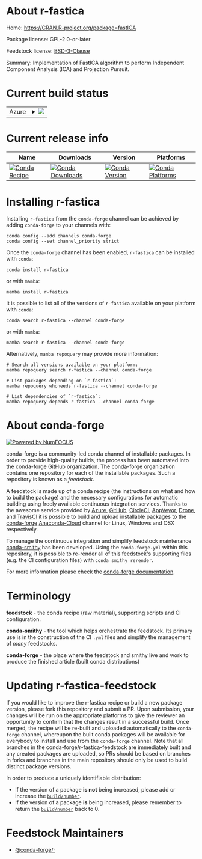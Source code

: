 About r-fastica
===============

Home: https://CRAN.R-project.org/package=fastICA

Package license: GPL-2.0-or-later

Feedstock license: [BSD-3-Clause](https://github.com/conda-forge/r-fastica-feedstock/blob/main/LICENSE.txt)

Summary: Implementation of FastICA algorithm to perform Independent Component Analysis (ICA) and Projection Pursuit.

Current build status
====================


<table>
    
  <tr>
    <td>Azure</td>
    <td>
      <details>
        <summary>
          <a href="https://dev.azure.com/conda-forge/feedstock-builds/_build/latest?definitionId=1127&branchName=main">
            <img src="https://dev.azure.com/conda-forge/feedstock-builds/_apis/build/status/r-fastica-feedstock?branchName=main">
          </a>
        </summary>
        <table>
          <thead><tr><th>Variant</th><th>Status</th></tr></thead>
          <tbody><tr>
              <td>linux_64_r_base4.1</td>
              <td>
                <a href="https://dev.azure.com/conda-forge/feedstock-builds/_build/latest?definitionId=1127&branchName=main">
                  <img src="https://dev.azure.com/conda-forge/feedstock-builds/_apis/build/status/r-fastica-feedstock?branchName=main&jobName=linux&configuration=linux_64_r_base4.1" alt="variant">
                </a>
              </td>
            </tr><tr>
              <td>linux_64_r_base4.2</td>
              <td>
                <a href="https://dev.azure.com/conda-forge/feedstock-builds/_build/latest?definitionId=1127&branchName=main">
                  <img src="https://dev.azure.com/conda-forge/feedstock-builds/_apis/build/status/r-fastica-feedstock?branchName=main&jobName=linux&configuration=linux_64_r_base4.2" alt="variant">
                </a>
              </td>
            </tr><tr>
              <td>osx_64_r_base4.1</td>
              <td>
                <a href="https://dev.azure.com/conda-forge/feedstock-builds/_build/latest?definitionId=1127&branchName=main">
                  <img src="https://dev.azure.com/conda-forge/feedstock-builds/_apis/build/status/r-fastica-feedstock?branchName=main&jobName=osx&configuration=osx_64_r_base4.1" alt="variant">
                </a>
              </td>
            </tr><tr>
              <td>osx_64_r_base4.2</td>
              <td>
                <a href="https://dev.azure.com/conda-forge/feedstock-builds/_build/latest?definitionId=1127&branchName=main">
                  <img src="https://dev.azure.com/conda-forge/feedstock-builds/_apis/build/status/r-fastica-feedstock?branchName=main&jobName=osx&configuration=osx_64_r_base4.2" alt="variant">
                </a>
              </td>
            </tr><tr>
              <td>win_64</td>
              <td>
                <a href="https://dev.azure.com/conda-forge/feedstock-builds/_build/latest?definitionId=1127&branchName=main">
                  <img src="https://dev.azure.com/conda-forge/feedstock-builds/_apis/build/status/r-fastica-feedstock?branchName=main&jobName=win&configuration=win_64_" alt="variant">
                </a>
              </td>
            </tr>
          </tbody>
        </table>
      </details>
    </td>
  </tr>
</table>

Current release info
====================

| Name | Downloads | Version | Platforms |
| --- | --- | --- | --- |
| [![Conda Recipe](https://img.shields.io/badge/recipe-r--fastica-green.svg)](https://anaconda.org/conda-forge/r-fastica) | [![Conda Downloads](https://img.shields.io/conda/dn/conda-forge/r-fastica.svg)](https://anaconda.org/conda-forge/r-fastica) | [![Conda Version](https://img.shields.io/conda/vn/conda-forge/r-fastica.svg)](https://anaconda.org/conda-forge/r-fastica) | [![Conda Platforms](https://img.shields.io/conda/pn/conda-forge/r-fastica.svg)](https://anaconda.org/conda-forge/r-fastica) |

Installing r-fastica
====================

Installing `r-fastica` from the `conda-forge` channel can be achieved by adding `conda-forge` to your channels with:

```
conda config --add channels conda-forge
conda config --set channel_priority strict
```

Once the `conda-forge` channel has been enabled, `r-fastica` can be installed with `conda`:

```
conda install r-fastica
```

or with `mamba`:

```
mamba install r-fastica
```

It is possible to list all of the versions of `r-fastica` available on your platform with `conda`:

```
conda search r-fastica --channel conda-forge
```

or with `mamba`:

```
mamba search r-fastica --channel conda-forge
```

Alternatively, `mamba repoquery` may provide more information:

```
# Search all versions available on your platform:
mamba repoquery search r-fastica --channel conda-forge

# List packages depending on `r-fastica`:
mamba repoquery whoneeds r-fastica --channel conda-forge

# List dependencies of `r-fastica`:
mamba repoquery depends r-fastica --channel conda-forge
```


About conda-forge
=================

[![Powered by
NumFOCUS](https://img.shields.io/badge/powered%20by-NumFOCUS-orange.svg?style=flat&colorA=E1523D&colorB=007D8A)](https://numfocus.org)

conda-forge is a community-led conda channel of installable packages.
In order to provide high-quality builds, the process has been automated into the
conda-forge GitHub organization. The conda-forge organization contains one repository
for each of the installable packages. Such a repository is known as a *feedstock*.

A feedstock is made up of a conda recipe (the instructions on what and how to build
the package) and the necessary configurations for automatic building using freely
available continuous integration services. Thanks to the awesome service provided by
[Azure](https://azure.microsoft.com/en-us/services/devops/), [GitHub](https://github.com/),
[CircleCI](https://circleci.com/), [AppVeyor](https://www.appveyor.com/),
[Drone](https://cloud.drone.io/welcome), and [TravisCI](https://travis-ci.com/)
it is possible to build and upload installable packages to the
[conda-forge](https://anaconda.org/conda-forge) [Anaconda-Cloud](https://anaconda.org/)
channel for Linux, Windows and OSX respectively.

To manage the continuous integration and simplify feedstock maintenance
[conda-smithy](https://github.com/conda-forge/conda-smithy) has been developed.
Using the ``conda-forge.yml`` within this repository, it is possible to re-render all of
this feedstock's supporting files (e.g. the CI configuration files) with ``conda smithy rerender``.

For more information please check the [conda-forge documentation](https://conda-forge.org/docs/).

Terminology
===========

**feedstock** - the conda recipe (raw material), supporting scripts and CI configuration.

**conda-smithy** - the tool which helps orchestrate the feedstock.
                   Its primary use is in the construction of the CI ``.yml`` files
                   and simplify the management of *many* feedstocks.

**conda-forge** - the place where the feedstock and smithy live and work to
                  produce the finished article (built conda distributions)


Updating r-fastica-feedstock
============================

If you would like to improve the r-fastica recipe or build a new
package version, please fork this repository and submit a PR. Upon submission,
your changes will be run on the appropriate platforms to give the reviewer an
opportunity to confirm that the changes result in a successful build. Once
merged, the recipe will be re-built and uploaded automatically to the
`conda-forge` channel, whereupon the built conda packages will be available for
everybody to install and use from the `conda-forge` channel.
Note that all branches in the conda-forge/r-fastica-feedstock are
immediately built and any created packages are uploaded, so PRs should be based
on branches in forks and branches in the main repository should only be used to
build distinct package versions.

In order to produce a uniquely identifiable distribution:
 * If the version of a package **is not** being increased, please add or increase
   the [``build/number``](https://docs.conda.io/projects/conda-build/en/latest/resources/define-metadata.html#build-number-and-string).
 * If the version of a package **is** being increased, please remember to return
   the [``build/number``](https://docs.conda.io/projects/conda-build/en/latest/resources/define-metadata.html#build-number-and-string)
   back to 0.

Feedstock Maintainers
=====================

* [@conda-forge/r](https://github.com/conda-forge/r/)

